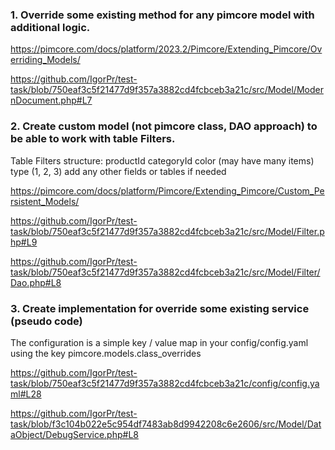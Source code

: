 ### 1. Override some existing method for any pimcore model with additional logic.

https://pimcore.com/docs/platform/2023.2/Pimcore/Extending_Pimcore/Overriding_Models/

https://github.com/IgorPr/test-task/blob/750eaf3c5f21477d9f357a3882cd4fcbceb3a21c/src/Model/ModernDocument.php#L7


### 2. Create custom model (not pimcore class, DAO approach) to be able to work with table Filters.
   Table Filters structure:
   productId
   categoryId
   color (may have many items)
   type (1, 2, 3)
add any other fields or tables if needed


https://pimcore.com/docs/platform/Pimcore/Extending_Pimcore/Custom_Persistent_Models/

https://github.com/IgorPr/test-task/blob/750eaf3c5f21477d9f357a3882cd4fcbceb3a21c/src/Model/Filter.php#L9

https://github.com/IgorPr/test-task/blob/750eaf3c5f21477d9f357a3882cd4fcbceb3a21c/src/Model/Filter/Dao.php#L8


### 3. Create implementation for override some existing service (pseudo code)
The configuration is a simple key / value map in your config/config.yaml using the key pimcore.models.class_overrides

https://github.com/IgorPr/test-task/blob/750eaf3c5f21477d9f357a3882cd4fcbceb3a21c/config/config.yaml#L28

https://github.com/IgorPr/test-task/blob/f3c104b022e5c954df7483ab8d9942208c6e2606/src/Model/DataObject/DebugService.php#L8